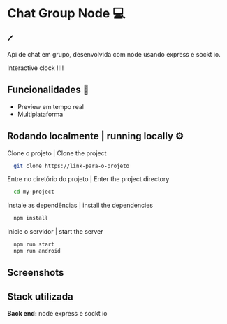
# Chat Group Node 💻 
 🖊 

Api de chat em grupo, desenvolvida com node usando  express e sockt io.

Interactive clock !!!!
## Funcionalidades   💎 


- Preview em tempo real
- Multiplataforma


## Rodando localmente  | running locally ⚙️ 

Clone o projeto | Clone the project

```bash
  git clone https://link-para-o-projeto
```

Entre no diretório do projeto | Enter the project directory

```bash
  cd my-project
```

Instale as dependências | install the dependencies

```bash
  npm install
```

Inicie o servidor | start the server

```bash
  npm run start
  npm run android
```


## Screenshots



## Stack utilizada

**Back end:** node express e sockt io


